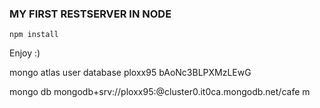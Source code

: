 ### MY FIRST RESTSERVER IN NODE

```
npm install
```

Enjoy :)

mongo atlas user database
ploxx95
bAoNc3BLPXMzLEwG

mongo db
mongodb+srv://ploxx95:<password>@cluster0.it0ca.mongodb.net/cafe
m
